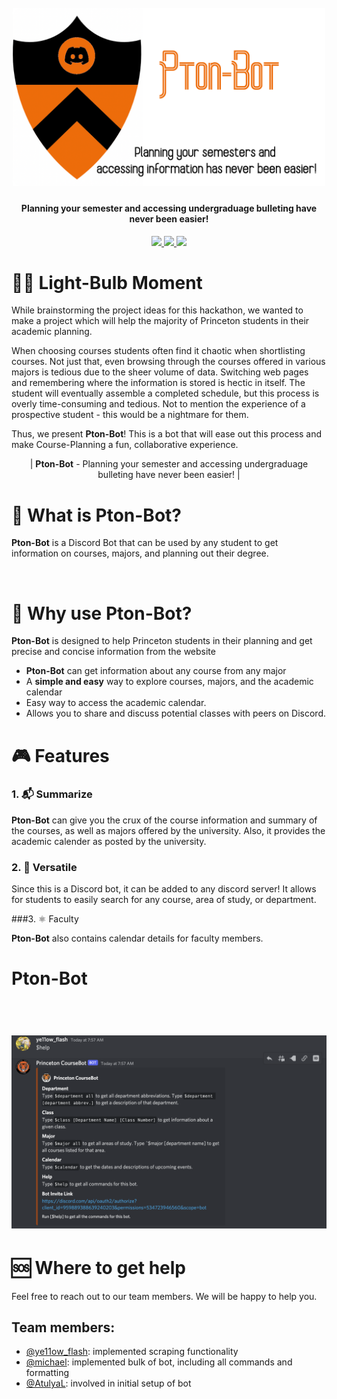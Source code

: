 <h1 align="center">
  <br>
  <a href="https://github.com/Ye11ow-Flash/HackPrinceton/blob/main/ptonbot-modified.png"><img src="https://github.com/Ye11ow-Flash/HackPrinceton/blob/main/ptonbot-modified.png" alt="ptonbot" width="500"></a>
<!--   Pton-Bot -->
</h1>

<!-- ------------------------------------------ -->

<h4 align="center">Planning your semester and accessing undergraduage bulleting have never been easier!</h4>

<p align="center">
  <a href="https://img.shields.io/badge/python-v3.6%2B-blue">
    <img src="https://img.shields.io/badge/python-v3.6%2B-blue">
  </a>
  
  <a href="https://img.shields.io/badge/json-%20%7B%3B%7D-orange">
    <img src="https://img.shields.io/badge/json-%20%7B%3B%7D-orange">
  </a>
  
  <a href="https://img.shields.io/badge/discord-Bot-9cf?logo=discord">
    <img src="https://img.shields.io/badge/discord-Bot-9cf?logo=discord">
  </a>

</p>

<!-- Demo Video -->

# 🧘‍♀️ Light-Bulb Moment

While brainstorming the project ideas for this hackathon, we wanted to make a project which will help the majority of Princeton students in their academic planning. 

When choosing courses students often find it chaotic when shortlisting courses. 
Not just that, even browsing through the courses offered in various majors is tedious due to the sheer volume of data. 
Switching web pages and remembering where the information is stored is hectic in itself. 
The student will eventually assemble a completed schedule, but this process is overly time-consuming and tedious. Not to mention the experience of a prospective student - this would be a nightmare for them.

Thus, we present **Pton-Bot**! This is a bot that will ease out this process and make Course-Planning a fun, collaborative experience.

<p align="center"> | <b>Pton-Bot</b>  -  Planning your semester and accessing undergraduage bulleting have never been easier! |</p>

# 👀 What is Pton-Bot?

**Pton-Bot** is a Discord Bot that can be used by any student to get information on courses, majors, and planning out their degree.

<br>


# 🤖 Why use Pton-Bot?

**Pton-Bot** is designed to help Princeton students in their planning and get precise and concise information from the website

- **Pton-Bot** can get information about any course from any major
- A **simple and easy** way to explore courses, majors, and the academic calendar
- Easy way to access the academic calendar.
- Allows you to share and discuss potential classes with peers on Discord.

# 🎮 Features

### 1. 📬 Summarize

**Pton-Bot** can give you the crux of the course information and summary of the courses, as well as majors offered by the university. Also, it provides the academic calender as posted by the university.

### 2. 🚀 Versatile

Since this is a Discord bot, it can be added to any discord server! It allows for students to easily search for any course, area of study, or department.

###3. ⚛️ Faculty

**Pton-Bot** also contains calendar details for faculty members. 

# Pton-Bot

<h1 align="center">
  <br>
  <a href="https://github.com/Ye11ow-Flash/HackPrinceton/blob/main/Botdemo.png"><img src="https://github.com/Ye11ow-Flash/HackPrinceton/blob/main/Botdemo.png" alt="Pton-Bot" width="800"></a>
<!--   <br>
  Json Schema
  <br> -->
</h1>



# 🆘 Where to get help

Feel free to reach out to our team members. We will be happy to help you.

## Team members:
- [@ye11ow_flash](https://www.linkedin.com/in/jaineel97/): implemented scraping functionality
- [@michael](https://github.com/weimichael): implemented bulk of bot, including all commands and formatting
- [@AtulyaL](https://github.com/AtulyaL): involved in initial setup of bot
